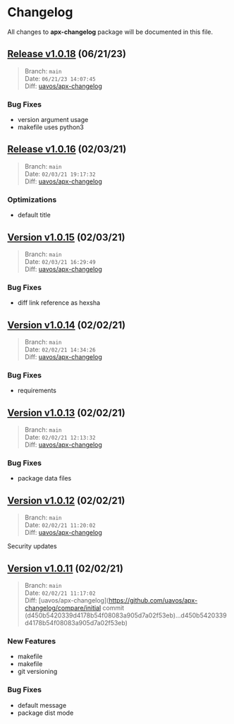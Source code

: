 # Changelog

All changes to **apx-changelog** package will be documented in this file.

## [Release v1.0.18](https://github.com/uavos/apx-changelog/releases/tag/release-1.0.18) (06/21/23)

> Branch: `main`\
> Date: `06/21/23 14:07:45`\
> Diff: [uavos/apx-changelog](https://github.com/uavos/apx-changelog/compare/25a74e84635a277c32308ea6db8b289d049ba5d1...dd2d1382903f62b3f695f602f1590d0f14c094a7)

### Bug Fixes
* version argument usage
* makefile uses python3

## [Release v1.0.16](https://github.com/uavos/apx-changelog/releases/tag/release-1.0.16) (02/03/21)

> Branch: `main`\
> Date: `02/03/21 19:17:32`\
> Diff: [uavos/apx-changelog](https://github.com/uavos/apx-changelog/compare/c29dc9f9239bfabd043806bf9fbb6bbd7516e7b3...42e5c8237eaed010368426a313b986de9014b046)

### Optimizations
* default title

## [Version v1.0.15](https://github.com/uavos/apx-changelog/releases/tag/release-1.0.15) (02/03/21)

> Branch: `main`\
> Date: `02/03/21 16:29:49`\
> Diff: [uavos/apx-changelog](https://github.com/uavos/apx-changelog/compare/1324889440b45098885c528cd541f5208a76fc44...0d82753c12124a97149a110e96cafe698f2b5302)

### Bug Fixes
* diff link reference as hexsha

## [Version v1.0.14](https://github.com/uavos/apx-changelog/releases/tag/release-1.0.14) (02/02/21)

> Branch: `main`\
> Date: `02/02/21 14:34:26`\
> Diff: [uavos/apx-changelog](https://github.com/uavos/apx-changelog/compare/changelog...2c91c5118b79826143f48c23a887304b12d91add)

### Bug Fixes
* requirements

## [Version v1.0.13](https://github.com/uavos/apx-changelog/releases/tag/release-1.0.13) (02/02/21)

> Branch: `main`\
> Date: `02/02/21 12:13:32`\
> Diff: [uavos/apx-changelog](https://github.com/uavos/apx-changelog/compare/changelog...ef4a997134fcfab7810205fc898b02eed2c2ed06)

### Bug Fixes
* package data files

## [Version v1.0.12](https://github.com/uavos/apx-changelog/releases/tag/release-1.0.12) (02/02/21)

> Branch: `main`\
> Date: `02/02/21 11:20:02`\
> Diff: [uavos/apx-changelog](https://github.com/uavos/apx-changelog/compare/changelog...8dc6840bbabaa067bda1296eb591ef235556bfc7)

Security updates

## [Version v1.0.11](https://github.com/uavos/apx-changelog/releases/tag/release-1.0.11) (02/02/21)

> Branch: `main`\
> Date: `02/02/21 11:17:02`\
> Diff: [uavos/apx-changelog](https://github.com/uavos/apx-changelog/compare/initial commit (d450b5420339d4178b54f08083a905d7a02f53eb)...d450b5420339d4178b54f08083a905d7a02f53eb)

### New Features
* makefile
* makefile
* git versioning

### Bug Fixes
* default message
* package dist mode

